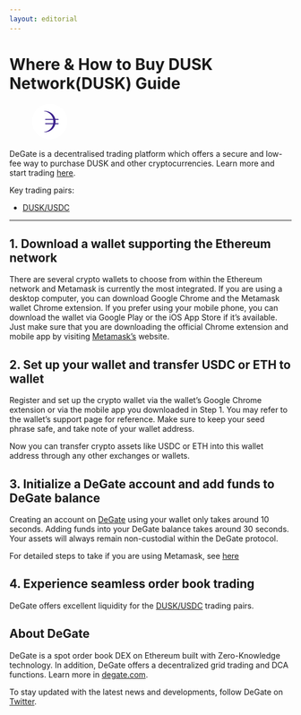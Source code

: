 ```yaml
---
layout: editorial
---
```


# Where & How to Buy DUSK Network(DUSK) Guide

<figure><img src="../.gitbook/assets/dusk_0x940a2db1b7008b6c776d4faaca729d6d4a4aa551.png" alt="DUSK" width="64" style="border-radius: 50%;"><figcaption></figcaption></figure>

DeGate is a decentralised trading platform which offers a secure and low-fee way to purchase DUSK and other cryptocurrencies. Learn more and start trading [here](https://app.degate.com/trade/USDC/0x940a2db1b7008b6c776d4faaca729d6d4a4aa551?utm_source=howtobuy).&#x20;

Key trading pairs:

* [DUSK/USDC](https://app.degate.com/trade/USDC/0x940a2db1b7008b6c776d4faaca729d6d4a4aa551?utm_source=howtobuy)

***

## 1. Download a wallet supporting the Ethereum network

There are several crypto wallets to choose from within the Ethereum network and Metamask is currently the most integrated. If you are using a desktop computer, you can download Google Chrome and the Metamask wallet Chrome extension. If you prefer using your mobile phone, you can download the wallet via Google Play or the iOS App Store if it’s available. Just make sure that you are downloading the official Chrome extension and mobile app by visiting [Metamask’s](https://metamask.io/) website.

## 2. Set up your wallet and transfer USDC or ETH to wallet

Register and set up the crypto wallet via the wallet’s Google Chrome extension or via the mobile app you downloaded in Step 1. You may refer to the wallet’s support page for reference. Make sure to keep your seed phrase safe, and take note of your wallet address.&#x20;

Now you can transfer crypto assets like USDC or ETH into this wallet address through any other exchanges or wallets.

## 3. Initialize a DeGate account and add funds to DeGate balance

Creating an account on [DeGate](https://app.degate.com/?utm_source=DUSK_howtobuy) using your wallet only takes around 10 seconds. Adding funds into your DeGate balance takes around 30 seconds. Your assets will always remain non-custodial within the DeGate protocol.

For detailed steps to take if you are using Metamask, see [here](https://docs.degate.com/v/product_en/main-features/wallet-connectivity/metamask)

## 4. Experience seamless order book trading

DeGate offers excellent liquidity for the [DUSK/USDC](https://app.degate.com/trade/USDC/0x940a2db1b7008b6c776d4faaca729d6d4a4aa551?utm_source=howtobuy) trading pairs.&#x20;

## About DeGate

DeGate is a spot order book DEX on Ethereum built with Zero-Knowledge technology. In addition, DeGate offers a decentralized grid trading and DCA functions. Learn more in [degate.com](https://degate.com/?utm_source=DUSK_howtobuy).

To stay updated with the latest news and developments, follow DeGate on [Twitter](https://twitter.com/degatedex).
